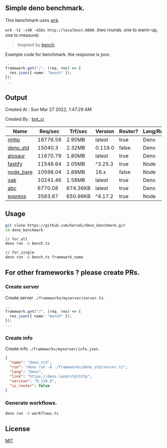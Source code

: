 ## Simple deno benchmark.
This benchmark uses [wrk](https://github.com/wg/wrk).

`wrk -t2 -c40 -d10s http://localhost:8000`. (two rounds. one to warm-up, one to measure)

> Inspired by [bench](https://github.com/denosaurs/bench).

Example code for benchmark. the response is json.
```ts
...
framework.get("/", (req, res) => {
  res.json({ name: "bench" });
});
...
```

## Output
Created At : Sun Mar 27 2022, 1:47:29 AM

Created By : [bot_ci](https://github.com/herudi/deno_benchmarks/commits?author=github-actions%5Bbot%5D)

|Name|Req/sec|Trf/sec|Version|Router?|Lang/Runtime|
|----|----|----|----|----|----|
|[nhttp](https://github.com/nhttp/nhttp)|18776.58|2.90MB|latest|true|Deno|
|[deno_std](https://deno.land/std/http)|15040.3|2.32MB|0.119.0|false|Deno|
|[alosaur](https://github.com/alosaur/alosaur)|11670.79|1.80MB|latest|true|Deno|
|[fastify](https://github.com/fastify/fastify)|11548.64|2.05MB|^3.25.3|true|Node|
|[node_bare](https://nodejs.org)|10598.04|1.88MB|16.x|false|Node|
|[oak](https://github.com/oakserver/oak)|10241.46|1.58MB|latest|true|Deno|
|[abc](https://deno.land/x/abc)|6770.08|674.36KB|latest|true|Deno|
|[express](https://github.com/expressjs/express)|3583.87|650.98KB|^4.17.2|true|Node|


## Usage
```bash
git clone https://github.com/herudi/deno_benchmark.git
cd deno_benchmark

// for_all
deno run -A bench.ts

// for_single
deno run -A bench.ts framework_name
```
## For other frameworks ? please create PRs.
### Create server
Create server `./frameworks/myserver/server.ts`.
```ts
...
framework.get("/", (req, res) => {
  res.json({ name: "bench" });
});
...
```
### Create info
Create info `./frameworks/myserver/info.json`.
```json
{
  "name": "deno_std",
  "run": "deno run -A ./frameworks/deno_std/server.ts",
  "lang": "Deno",
  "link": "https://deno.land/std/http",
  "version": "0.119.0",
  "is_router": false
}
```
### Generate workflows.
```bash
deno run -A workflows.ts
```
## License

[MIT](LICENSE)


